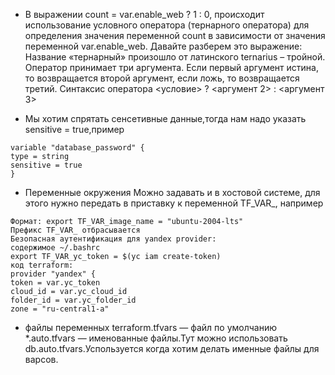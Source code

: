 - В выражении count = var.enable_web ? 1 : 0, происходит использование условного оператора (тернарного оператора) для определения значения переменной count в зависимости от значения переменной var.enable_web. Давайте разберем это выражение:
  Название «тернарный» произошло от латинского ternarius – тройной. Оператор принимает три аргумента. Если первый аргумент истина, то возвращается второй аргумент, если ложь, то возвращается третий.
  Синтаксис оператора
  <условие> ? <аргумент 2> : <аргумент 3>


- Мы хотим спрятать сенсетивные данные,тогда нам надо указать sensitive = true,пример
```
variable "database_password" {
type = string
sensitive = true
}
```
- Переменные окружения Можно задавать и в хостовой системе, для этого нужно передать в приставку к переменной TF_VAR_, например
```
Формат: export TF_VAR_image_name = "ubuntu-2004-lts"
Префикс TF_VAR_ отбрасывается
Безопасная аутентификация для yandex provider:
содержимое ~/.bashrc
export TF_VAR_yc_token = $(yc iam create-token)
код terraform:
provider "yandex" {
token = var.yc_token
cloud_id = var.yc_cloud_id
folder_id = var.yc_folder_id
zone = "ru-central1-a"
```
- файлы переменных
  terraform.tfvars — файл по умолчанию
 *.auto.tfvars — именованные файлы.Тут можно использовать db.auto.tfvars.Успользуется когда хотим делать именные файлы для варсов.
